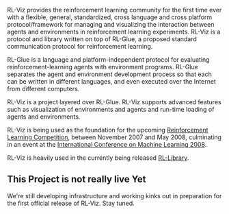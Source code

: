 RL-Viz provides the reinforcement learning community for the first time ever with a flexible, general, standardized, cross language and cross platform protocol/framework for managing and visualizing the interaction between agents and environments in reinforcement learning experiments.  RL-Viz is a protocol and library written on top of RL-Glue, a proposed standard communication protocol for reinforcement learning.

RL-Glue is a language and platform-independent protocol for evaluating reinforcement-learning agents with environment programs. RL-Glue separates the agent and environment development process so that each can be written in different languages, and even executed over the Internet from different computers.

RL-Viz is a project layered over RL-Glue.  RL-Viz supports advanced features such as visualization of environments and agents and run-time loading of agents and environments.

RL-Viz is being used as the foundation for the  upcoming [Reinforcement Learning Competition](http://rl-competition.org), between November 2007 and May 2008, culminating in an event at the [International Conference on Machine Learning 2008](http://icml2008.cs.helsinki.fi/).


RL-Viz is heavily used in the currently being released [RL-Library](http://rl-library.googlecode.com).

## This Project is not really **live** Yet ##
We're still developing infrastructure and working kinks out in preparation for the first official release of RL-Viz.  Stay tuned.
